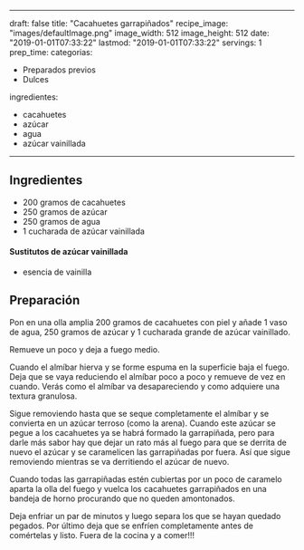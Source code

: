 
---
draft: false
title: "Cacahuetes garrapiñados"
recipe_image: "images/defaultImage.png"
image_width: 512
image_height: 512
date: "2019-01-01T07:33:22"
lastmod: "2019-01-01T07:33:22"
servings: 1
prep_time: 
categorias:
  - Preparados previos
  - Dulces

ingredientes:
  - cacahuetes
  - azúcar
  - agua
  - azúcar vainillada
---

## Ingredientes
- 200 gramos de cacahuetes
- 250 gramos de azúcar
- 250 gramos de agua
- 1 cucharada de azúcar vainillada
#### Sustitutos de azúcar vainillada
- esencia de vainilla

## Preparación
Pon en una olla amplia 200 gramos de cacahuetes con piel y añade 1 vaso de agua, 250 gramos de azúcar y 1 cucharada grande de azúcar vainillado.

Remueve un poco y deja a fuego medio.

Cuando el almíbar hierva y se forme espuma en la superficie baja el fuego. Deja que se vaya reduciendo el almíbar poco a poco y remueve de vez en cuando. Verás como el almíbar va desapareciendo y como adquiere una textura granulosa.

Sigue removiendo hasta que se seque completamente el almíbar y se convierta en un azúcar terroso (como la arena). Cuando este azúcar se pegue a los cacahuetes ya se habrá formado la garrapiñada, pero para darle más sabor hay que dejar un rato más al fuego para que se derrita de nuevo el azúcar y se caramelicen las garrapiñadas por fuera. Así que sigue removiendo mientras se va derritiendo el azúcar de nuevo.

Cuando todas las garrapiñadas estén cubiertas por un poco de caramelo aparta la olla del fuego y vuelca los cacahuetes garrapiñados en una bandeja de horno procurando que no queden amontonados.

Deja enfriar un par de minutos y luego separa los que se hayan quedado pegados. Por último deja que se enfríen completamente antes de comértelas y listo. Fuera de la cocina y a comer!!!


